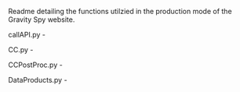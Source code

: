Readme detailing the functions utilzied in the production mode of the Gravity Spy website. 

callAPI.py - 

CC.py - 

CCPostProc.py -

DataProducts.py -
